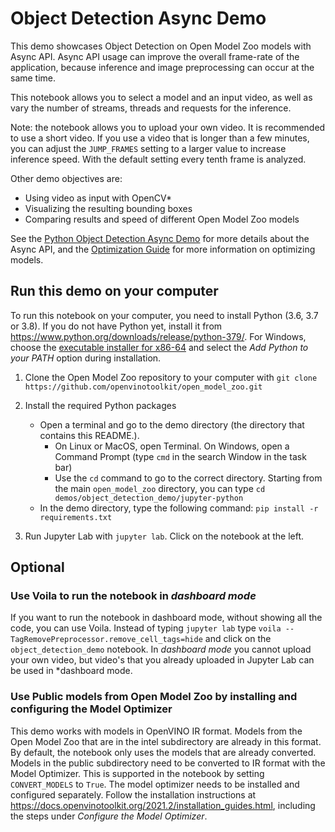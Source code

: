 # Object Detection Async Demo

This demo showcases Object Detection on Open Model Zoo models with Async API.
Async API usage can improve the overall frame-rate of the application, because
inference and image preprocessing can occur at the same time.

This notebook allows you to select a model and an input video, as well as vary
the number of streams, threads and requests for the inference.

Note: the notebook allows you to upload your own video. It is recommended to
use a short video. If you use a video that is longer than a few minutes, you
can adjust the `JUMP_FRAMES` setting to a larger value to increase inference
speed. With the default setting every tenth frame is analyzed.

Other demo objectives are:

* Using video as input with OpenCV\*
* Visualizing the resulting bounding boxes
* Comparing results and speed of different Open Model Zoo models

See the [Python Object Detection Async Demo](../python/) for more details about
the Async API, and the [Optimization
Guide](https://docs.openvinotoolkit.org/latest/_docs_optimization_guide_dldt_optimization_guide.html)
for more information on optimizing models.

## Run this demo on your computer

To run this notebook on your computer, you need to install Python (3.6, 3.7 or 3.8). If you do not have Python yet,
install it from https://www.python.org/downloads/release/python-379/. For Windows, choose the [executable installer
for x86-64](https://www.python.org/ftp/python/3.7.9/python-3.7.9-amd64.exe) and select the *Add Python to your PATH*
option during installation.

1. Clone the Open Model Zoo repository to your computer with `git clone https://github.com/openvinotoolkit/open_model_zoo.git`

2. Install the required Python packages
   - Open a terminal and go to the demo directory (the directory that contains this README.).
     - On Linux or MacOS, open Terminal. On Windows, open a Command Prompt (type `cmd` in the search Window in the task bar)
     - Use the `cd` command to go to the correct directory. Starting from the main `open_model_zoo` directory, you can type `cd demos/object_detection_demo/jupyter-python`
   - In the demo directory, type the following command: `pip install -r requirements.txt`

3. Run Jupyter Lab with `jupyter lab`. Click on the notebook at the left.

## Optional

### Use Voila to run the notebook in *dashboard mode*

If you want to run the notebook in dashboard mode, without showing all the
code, you can use Voila. Instead of typing `jupyter lab` type `voila
--TagRemovePreprocessor.remove_cell_tags=hide` and click on the `object_detection_demo` notebook.
In *dashboard mode* you cannot upload your own video, but video's that you already uploaded in Jupyter Lab
can be used in *dashboard mode.

### Use Public models from Open Model Zoo by installing and configuring the Model Optimizer

This demo works with models in OpenVINO IR format. Models from the Open Model
Zoo that are in the intel subdirectory are already in this format. By default,
the notebook only uses the models that are already converted. Models in the
public subdirectory need to be converted to IR format with the Model Optimizer.
This is supported in the notebook by setting `CONVERT_MODELS` to `True`. The
model optimizer needs to be installed and configured separately. Follow the
installation instructions at
https://docs.openvinotoolkit.org/2021.2/installation_guides.html, including the
steps under *Configure the Model Optimizer*.

